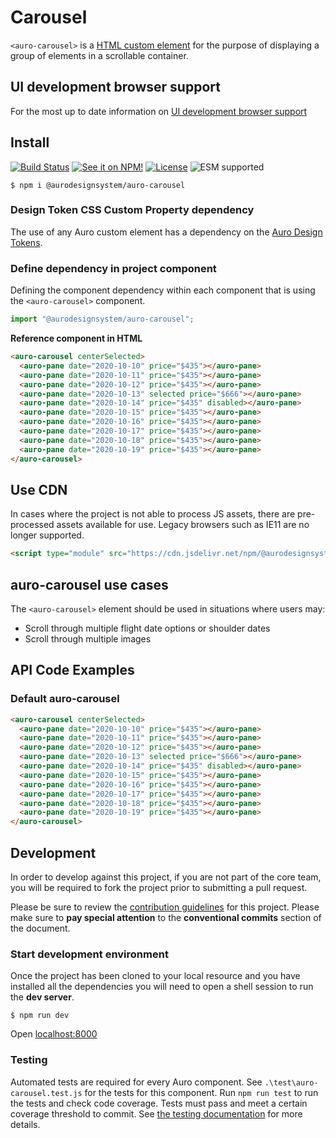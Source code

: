 <!--
The README.md file is a compiled document. No edits should be made directly to this file.

README.md is created by running `npm run build:docs`.

This file is generated based on a template fetched from
`https://raw.githubusercontent.com/AlaskaAirlines/auro-templates/main/templates/default/README.md`
and copied to `./componentDocs/README.md` each time the docs are compiled.

The following sections are editable by making changes to the following files:

| SECTION                | DESCRIPTION                                       | FILE LOCATION                       |
|------------------------|---------------------------------------------------|-------------------------------------|
| Description            | Description of the component                      | `./docs/partials/description.md`    |
| Use Cases              | Examples for when to use this component           | `./docs/partials/useCases.md`       |
| Additional Information | For use to add any component specific information | `./docs/partials/readmeAddlInfo.md` |
| Component Example Code | HTML sample code of the components use            | `./apiExamples/basic.html`          |
-->

# Carousel

<!-- AURO-GENERATED-CONTENT:START (FILE:src=./docs/partials/description.md) -->
<!-- The below content is automatically added from ./docs/partials/description.md -->
`<auro-carousel>` is a [HTML custom element](https://developer.mozilla.org/en-US/docs/Web/Web_Components/Using_custom_elements) for the purpose of displaying a group of elements in a scrollable container.
<!-- AURO-GENERATED-CONTENT:END -->
<!-- AURO-GENERATED-CONTENT:START (FILE:src=./docs/partials/readmeAddlInfo.md) -->
<!-- The below content is automatically added from ./docs/partials/readmeAddlInfo.md -->
<!-- AURO-GENERATED-CONTENT This file is to be used for any additional content that should be included in the README.md which is specific to this component. -->
<!-- AURO-GENERATED-CONTENT:END -->

## UI development browser support

<!-- AURO-GENERATED-CONTENT:START (REMOTE:url=https://raw.githubusercontent.com/AlaskaAirlines/auro-templates/main/templates/default/partials/browserSupport.md) -->
For the most up to date information on [UI development browser support](https://auro.alaskaair.com/support/browsersSupport)

<!-- AURO-GENERATED-CONTENT:END -->

## Install

<!-- AURO-GENERATED-CONTENT:START (REMOTE:url=https://raw.githubusercontent.com/AlaskaAirlines/auro-templates/main/templates/default/partials/usage/componentInstall.md) -->
[![Build Status](https://img.shields.io/github/actions/workflow/status/AlaskaAirlines/auro-carousel/testPublish.yml?style=for-the-badge)](https://github.com/AlaskaAirlines/auro-carousel/actions/workflows/testPublish.yml)
[![See it on NPM!](https://img.shields.io/npm/v/@aurodesignsystem/auro-carousel?style=for-the-badge&color=orange)](https://www.npmjs.com/package/@aurodesignsystem/auro-carousel)
[![License](https://img.shields.io/npm/l/@aurodesignsystem/auro-carousel?color=blue&style=for-the-badge)](https://www.apache.org/licenses/LICENSE-2.0)
![ESM supported](https://img.shields.io/badge/ESM-compatible-FFE900?style=for-the-badge)

```shell
$ npm i @aurodesignsystem/auro-carousel
```

<!-- AURO-GENERATED-CONTENT:END -->

### Design Token CSS Custom Property dependency

<!-- AURO-GENERATED-CONTENT:START (REMOTE:url=https://raw.githubusercontent.com/AlaskaAirlines/auro-templates/main/templates/default/partials/development/designTokens.md) -->
The use of any Auro custom element has a dependency on the [Auro Design Tokens](https://auro.alaskaair.com/getting-started/developers/design-tokens).

<!-- AURO-GENERATED-CONTENT:END -->

### Define dependency in project component

<!-- AURO-GENERATED-CONTENT:START (REMOTE:url=https://raw.githubusercontent.com/AlaskaAirlines/auro-templates/main/templates/default/partials/usage/componentImportDescription.md) -->
Defining the component dependency within each component that is using the `<auro-carousel>` component.

<!-- AURO-GENERATED-CONTENT:END -->
<!-- AURO-GENERATED-CONTENT:START (REMOTE:url=https://raw.githubusercontent.com/AlaskaAirlines/auro-templates/main/templates/default/partials/usage/componentImport.md) -->

```js
import "@aurodesignsystem/auro-carousel";
```

<!-- AURO-GENERATED-CONTENT:END -->
**Reference component in HTML**
<!-- AURO-GENERATED-CONTENT:START (CODE:src=./apiExamples/basic.html) -->
<!-- The below code snippet is automatically added from ./apiExamples/basic.html -->

```html
<auro-carousel centerSelected>
  <auro-pane date="2020-10-10" price="$435"></auro-pane>
  <auro-pane date="2020-10-11" price="$435"></auro-pane>
  <auro-pane date="2020-10-12" price="$435"></auro-pane>
  <auro-pane date="2020-10-13" selected price="$666"></auro-pane>
  <auro-pane date="2020-10-14" price="$435" disabled></auro-pane>
  <auro-pane date="2020-10-15" price="$435"></auro-pane>
  <auro-pane date="2020-10-16" price="$435"></auro-pane>
  <auro-pane date="2020-10-17" price="$435"></auro-pane>
  <auro-pane date="2020-10-18" price="$435"></auro-pane>
  <auro-pane date="2020-10-19" price="$435"></auro-pane>
</auro-carousel>
```
<!-- AURO-GENERATED-CONTENT:END -->

## Use CDN

<!-- AURO-GENERATED-CONTENT:START (REMOTE:url=https://raw.githubusercontent.com/AlaskaAirlines/auro-templates/main/templates/default/partials/usage/bundleInstallDescription.md) -->
In cases where the project is not able to process JS assets, there are pre-processed assets available for use. Legacy browsers such as IE11 are no longer supported.

```html
<script type="module" src="https://cdn.jsdelivr.net/npm/@aurodesignsystem/auro-carousel@latest/+esm"></script>
```

<!-- AURO-GENERATED-CONTENT:END -->

## auro-carousel use cases

<!-- AURO-GENERATED-CONTENT:START (FILE:src=./docs/partials/useCases.md) -->
<!-- The below content is automatically added from ./docs/partials/useCases.md -->
The `<auro-carousel>` element should be used in situations where users may:

* Scroll through multiple flight date options or shoulder dates
* Scroll through multiple images
<!-- AURO-GENERATED-CONTENT:END -->

## API Code Examples

### Default auro-carousel

<!-- AURO-GENERATED-CONTENT:START (CODE:src=./apiExamples/basic.html) -->
<!-- The below code snippet is automatically added from ./apiExamples/basic.html -->

```html
<auro-carousel centerSelected>
  <auro-pane date="2020-10-10" price="$435"></auro-pane>
  <auro-pane date="2020-10-11" price="$435"></auro-pane>
  <auro-pane date="2020-10-12" price="$435"></auro-pane>
  <auro-pane date="2020-10-13" selected price="$666"></auro-pane>
  <auro-pane date="2020-10-14" price="$435" disabled></auro-pane>
  <auro-pane date="2020-10-15" price="$435"></auro-pane>
  <auro-pane date="2020-10-16" price="$435"></auro-pane>
  <auro-pane date="2020-10-17" price="$435"></auro-pane>
  <auro-pane date="2020-10-18" price="$435"></auro-pane>
  <auro-pane date="2020-10-19" price="$435"></auro-pane>
</auro-carousel>
```
<!-- AURO-GENERATED-CONTENT:END -->

## Development

<!-- AURO-GENERATED-CONTENT:START (REMOTE:url=https://raw.githubusercontent.com/AlaskaAirlines/auro-templates/main/templates/default/partials/development/developmentDescription.md) -->
In order to develop against this project, if you are not part of the core team, you will be required to fork the project prior to submitting a pull request.

Please be sure to review the [contribution guidelines](https://auro.alaskaair.com/contributing) for this project. Please make sure to **pay special attention** to the **conventional commits** section of the document.

<!-- AURO-GENERATED-CONTENT:END -->

### Start development environment

<!-- AURO-GENERATED-CONTENT:START (REMOTE:url=https://raw.githubusercontent.com/AlaskaAirlines/auro-templates/main/templates/default/partials/development/localhost.md) -->
Once the project has been cloned to your local resource and you have installed all the dependencies you will need to open a shell session to run the **dev server**.

```shell
$ npm run dev
```

Open [localhost:8000](http://localhost:8000/)

<!-- AURO-GENERATED-CONTENT:END -->

### Testing

<!-- AURO-GENERATED-CONTENT:START (REMOTE:url=https://raw.githubusercontent.com/AlaskaAirlines/auro-templates/main/templates/default/partials/development/testing.md) -->
Automated tests are required for every Auro component. See `.\test\auro-carousel.test.js` for the tests for this component. Run `npm run test` to run the tests and check code coverage. Tests must pass and meet a certain coverage threshold to commit. See [the testing documentation](https://auro.alaskaair.com/support/tests) for more details.

<!-- AURO-GENERATED-CONTENT:END -->
